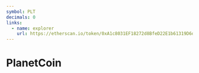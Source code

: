 ```yaml
---
symbol: PLT
decimals: 0
links:
  - name: explorer
    url: https://etherscan.io/token/0xA1c8031EF18272d8BfeD22E1b61319D6d9d2881B
---
```


# PlanetCoin
